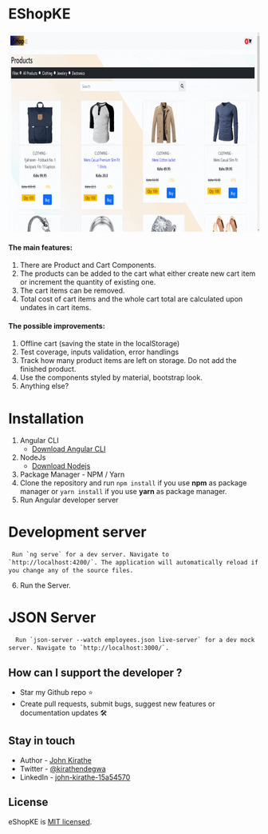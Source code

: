 # EShopKE

<p align="center">
  <img src="https://github.com/Jonnykratz/readme-images/blob/main/eShopKE.gif?raw=true" alt="eShopKE Demo" width="700" height="400" />
</p>

#### The main features: 
1. There are Product and Cart Components. 
2. The products can be added to the cart what either create new cart item or increment the quantity of existing one. 
3. The cart items can be removed. 
4. Total cost of cart items and the whole cart total are calculated upon undates in cart items.

#### The possible improvements: 
1. Offline cart (saving the state in the localStorage)
2. Test coverage, inputs validation, error handlings 
3. Track how many product items are left on storage. Do not add the finished product. 
4. Use the components styled by material, bootstrap look.
5. Anything else? 

# Installation

1.  Angular CLI
    - [Download Angular CLI](https://cli.angular.io/)
2.  NodeJs
    - [Download Nodejs](https://nodejs.org/en/download/)
3.  Package Manager - NPM / Yarn
4.  Clone the repository and run `npm install` if you use **npm** as package manager or `yarn install` if you use **yarn** as package manager.
5.  Run Angular developer server
  # Development server

     Run `ng serve` for a dev server. Navigate to `http://localhost:4200/`. The application will automatically reload if you change any of the source files.

6.  Run the Server.
  # JSON Server

      Run `json-server --watch employees.json live-server` for a dev mock server. Navigate to `http://localhost:3000/`.

## How can I support the developer ?

- Star my Github repo ⭐
- Create pull requests, submit bugs, suggest new features or documentation updates 🛠

## Stay in touch

* Author - [John Kirathe](https://twitter.com/kirathendegwa)
* Twitter - [@kirathendegwa](https://twitter.com/kirathendegwa)
* LinkedIn - [john-kirathe-15a54570](https://www.linkedin.com/in/john-kirathe-15a54570/)

## License

eShopKE is [MIT licensed](LICENSE).
